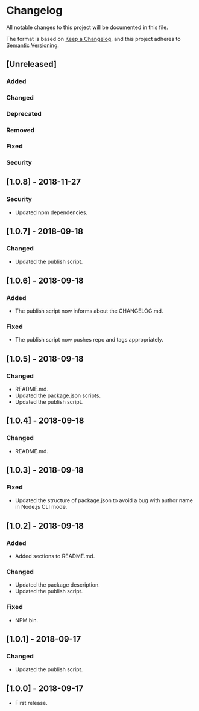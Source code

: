 # Changelog

All notable changes to this project will be documented in this file.

The format is based on [Keep a Changelog](https://keepachangelog.com/en/1.0.0/),
and this project adheres to [Semantic Versioning](https://semver.org/spec/v2.0.0.html).

## [Unreleased]
### Added
### Changed
### Deprecated
### Removed
### Fixed
### Security

## [1.0.8] - 2018-11-27
### Security
- Updated npm dependencies.

## [1.0.7] - 2018-09-18
### Changed
- Updated the publish script.

## [1.0.6] - 2018-09-18
### Added
- The publish script now informs about the CHANGELOG.md.

### Fixed
- The publish script now pushes repo and tags appropriately.

## [1.0.5] - 2018-09-18
### Changed
- README.md.
- Updated the package.json scripts.
- Updated the publish script.

## [1.0.4] - 2018-09-18
### Changed
- README.md.

## [1.0.3] - 2018-09-18
### Fixed
- Updated the structure of package.json to avoid a bug with author name in Node.js CLI mode.

## [1.0.2] - 2018-09-18
### Added
- Added sections to README.md.

### Changed
- Updated the package description.
- Updated the publish script.

### Fixed
- NPM bin.

## [1.0.1] - 2018-09-17
### Changed
- Updated the publish script.

## [1.0.0] - 2018-09-17
- First release.
